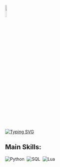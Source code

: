 <img width=10% src="https://i.gifer.com/5GpK.gif"/> 

<a href="https://git.io/typing-svg"><img src="https://readme-typing-svg.herokuapp.com?font=Fira+Code&pause=1000&color=59F707&width=435&lines=Wellcome" alt="Typing SVG" /></a>

## Main Skills:
![Python](https://img.shields.io/badge/Python-3776AB?style=for-the-badge&logo=python&logoColor=white)&nbsp; ![SQL](https://img.shields.io/badge/-SQL-0D1117?style=for-the-badge&logo=sql&labelColor=0D1117)&nbsp; ![Lua](https://img.shields.io/badge/Lua-2C2D72?style=for-the-badge&logo=lua&logoColor=white)
